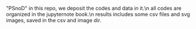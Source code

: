"PSnoD" 
in this repo, we deposit the codes and data in it.\n
all codes are organized in the jupyternote book.\n
results includes some csv files and svg images, saved in the csv and image dir.
